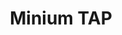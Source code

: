 ---
layout: solution
title: Minium TAP
status: stable
order: 2
identifier: minium
permalink: /minium/
get-started: https://minium.vilt.io/docs/
github: https://github.com/viltgroup/minium-developer
github-org: viltgroup
main-color: darkorange
logo-acronym: Mi
logo-section: TAP
short-name: Minium TAP
full-name: Minium Test Automation Platform
description: Minium is both simple and powerful - tests can be written in Cucumber even by non-technical people, but you also get the flexibility to automate complex tasks using JavaScript code.
twitter-url: https://twitter.com/VigletTweet
social-image: https://viglet.com/static_files/img/minium_logo.png
facebook-url: https://www.facebook.com/viglet
youtube-playlist-id: PLtYR_mxVztvMZuYfgjRe5OAl2WL_mb2N_
youtube-channel: https://www.youtube.com/channel/UCmsXcLcJlDH_E7LavJ7xoyw
download-message: Download Minium and test your sites.
download-size: 110 MB
download-url: https://github.com/viltgroup/minium-developer/releases/download/minium-developer-2.6.0/minium-developer-2.6.0-linux.tar.gz
release: 2.6.0
file-type: .tar.gz
---